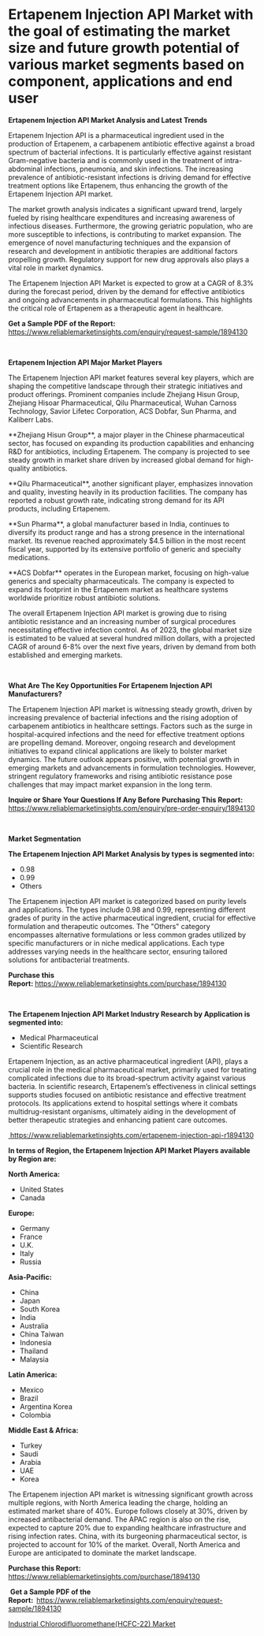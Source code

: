 <p><h1>Ertapenem Injection API Market with the goal of estimating the market size and future growth potential of various market segments based on component, applications and end user</h1></p><p><strong>Ertapenem Injection API Market Analysis and Latest Trends</strong></p>
<p><p>Ertapenem Injection API is a pharmaceutical ingredient used in the production of Ertapenem, a carbapenem antibiotic effective against a broad spectrum of bacterial infections. It is particularly effective against resistant Gram-negative bacteria and is commonly used in the treatment of intra-abdominal infections, pneumonia, and skin infections. The increasing prevalence of antibiotic-resistant infections is driving demand for effective treatment options like Ertapenem, thus enhancing the growth of the Ertapenem Injection API market.</p><p>The market growth analysis indicates a significant upward trend, largely fueled by rising healthcare expenditures and increasing awareness of infectious diseases. Furthermore, the growing geriatric population, who are more susceptible to infections, is contributing to market expansion. The emergence of novel manufacturing techniques and the expansion of research and development in antibiotic therapies are additional factors propelling growth. Regulatory support for new drug approvals also plays a vital role in market dynamics.</p><p>The Ertapenem Injection API Market is expected to grow at a CAGR of 8.3% during the forecast period, driven by the demand for effective antibiotics and ongoing advancements in pharmaceutical formulations. This highlights the critical role of Ertapenem as a therapeutic agent in healthcare.</p></p>
<p><strong>Get a Sample PDF of the Report:&nbsp;</strong> <a href="https://www.reliablemarketinsights.com/enquiry/request-sample/1894130?utm_campaign=3284&utm_medium=2&utm_source=Github&utm_content=ia&utm_term=03042025&utm_id=ertapenem-injection-api">https://www.reliablemarketinsights.com/enquiry/request-sample/1894130</a></p>
<p>&nbsp;</p>
<p><strong>Ertapenem Injection API Major Market Players</strong></p>
<p><p>The Ertapenem Injection API market features several key players, which are shaping the competitive landscape through their strategic initiatives and product offerings. Prominent companies include Zhejiang Hisun Group, Zhejiang Hisoar Pharmaceutical, Qilu Pharmaceutical, Wuhan Carnoss Technology, Savior Lifetec Corporation, ACS Dobfar, Sun Pharma, and Kaliberr Labs.</p><p>**Zhejiang Hisun Group**, a major player in the Chinese pharmaceutical sector, has focused on expanding its production capabilities and enhancing R&D for antibiotics, including Ertapenem. The company is projected to see steady growth in market share driven by increased global demand for high-quality antibiotics.</p><p>**Qilu Pharmaceutical**, another significant player, emphasizes innovation and quality, investing heavily in its production facilities. The company has reported a robust growth rate, indicating strong demand for its API products, including Ertapenem.</p><p>**Sun Pharma**, a global manufacturer based in India, continues to diversify its product range and has a strong presence in the international market. Its revenue reached approximately $4.5 billion in the most recent fiscal year, supported by its extensive portfolio of generic and specialty medications.</p><p>**ACS Dobfar** operates in the European market, focusing on high-value generics and specialty pharmaceuticals. The company is expected to expand its footprint in the Ertapenem market as healthcare systems worldwide prioritize robust antibiotic solutions.</p><p>The overall Ertapenem Injection API market is growing due to rising antibiotic resistance and an increasing number of surgical procedures necessitating effective infection control. As of 2023, the global market size is estimated to be valued at several hundred million dollars, with a projected CAGR of around 6-8% over the next five years, driven by demand from both established and emerging markets.</p></p>
<p>&nbsp;</p>
<p><strong>What Are The Key Opportunities For Ertapenem Injection API Manufacturers?</strong></p>
<p><p>The Ertapenem Injection API market is witnessing steady growth, driven by increasing prevalence of bacterial infections and the rising adoption of carbapenem antibiotics in healthcare settings. Factors such as the surge in hospital-acquired infections and the need for effective treatment options are propelling demand. Moreover, ongoing research and development initiatives to expand clinical applications are likely to bolster market dynamics. The future outlook appears positive, with potential growth in emerging markets and advancements in formulation technologies. However, stringent regulatory frameworks and rising antibiotic resistance pose challenges that may impact market expansion in the long term.</p></p>
<p><strong>Inquire or Share Your Questions If Any Before Purchasing This Report:</strong> <a href="https://www.reliablemarketinsights.com/enquiry/pre-order-enquiry/1894130?utm_campaign=3284&utm_medium=2&utm_source=Github&utm_content=ia&utm_term=03042025&utm_id=ertapenem-injection-api">https://www.reliablemarketinsights.com/enquiry/pre-order-enquiry/1894130</a></p>
<p>&nbsp;</p>
<p><strong>Market Segmentation</strong></p>
<p><strong>The Ertapenem Injection API Market Analysis by types is segmented into:</strong></p>
<p><ul><li>0.98</li><li>0.99</li><li>Others</li></ul></p>
<p><p>The Ertapenem injection API market is categorized based on purity levels and applications. The types include 0.98 and 0.99, representing different grades of purity in the active pharmaceutical ingredient, crucial for effective formulation and therapeutic outcomes. The "Others" category encompasses alternative formulations or less common grades utilized by specific manufacturers or in niche medical applications. Each type addresses varying needs in the healthcare sector, ensuring tailored solutions for antibacterial treatments.</p></p>
<p><strong>Purchase this Report:&nbsp;</strong><a href="https://www.reliablemarketinsights.com/purchase/1894130?utm_campaign=3284&utm_medium=2&utm_source=Github&utm_content=ia&utm_term=03042025&utm_id=ertapenem-injection-api">https://www.reliablemarketinsights.com/purchase/1894130</a></p>
<p>&nbsp;</p>
<p><strong>The Ertapenem Injection API Market Industry Research by Application is segmented into:</strong></p>
<p><ul><li>Medical Pharmaceutical</li><li>Scientific Research</li></ul></p>
<p><p>Ertapenem Injection, as an active pharmaceutical ingredient (API), plays a crucial role in the medical pharmaceutical market, primarily used for treating complicated infections due to its broad-spectrum activity against various bacteria. In scientific research, Ertapenem’s effectiveness in clinical settings supports studies focused on antibiotic resistance and effective treatment protocols. Its applications extend to hospital settings where it combats multidrug-resistant organisms, ultimately aiding in the development of better therapeutic strategies and enhancing patient care outcomes.</p></p>
<p><a href="https://www.reliablemarketinsights.com/ertapenem-injection-api-r1894130?utm_campaign=3284&utm_medium=2&utm_source=Github&utm_content=ia&utm_term=03042025&utm_id=ertapenem-injection-api">&nbsp;https://www.reliablemarketinsights.com/ertapenem-injection-api-r1894130</a></p>
<p><strong>In terms of Region, the Ertapenem Injection API Market Players available by Region are:</strong></p>
<p>
    <p> <strong> North America: </strong>
        <ul>
            <li>United States</li>
            <li>Canada</li>
        </ul>
        </p> 
    <p> <strong> Europe: </strong>
        <ul>
            <li>Germany</li>
            <li>France</li>
            <li>U.K.</li>
            <li>Italy</li>
            <li>Russia</li>
        </ul>
        </p> 
    <p> <strong> Asia-Pacific: </strong>
        <ul>
            <li>China</li>
            <li>Japan</li>
            <li>South Korea</li>
            <li>India</li>
            <li>Australia</li>
            <li>China Taiwan</li>
            <li>Indonesia</li>
            <li>Thailand</li>
            <li>Malaysia</li>
        </ul>
        </p> 
    <p> <strong> Latin America: </strong>
        <ul>
            <li>Mexico</li>
            <li>Brazil</li>
            <li>Argentina Korea</li>
            <li>Colombia</li>
        </ul>
        </p> 
    <p> <strong> Middle East & Africa: </strong>
        <ul>
            <li>Turkey</li>
            <li>Saudi</li>
            <li>Arabia</li>
            <li>UAE</li>
            <li>Korea</li>
        </ul>
    </p>
    </p>
<p><p>The Ertapenem injection API market is witnessing significant growth across multiple regions, with North America leading the charge, holding an estimated market share of 40%. Europe follows closely at 30%, driven by increased antibacterial demand. The APAC region is also on the rise, expected to capture 20% due to expanding healthcare infrastructure and rising infection rates. China, with its burgeoning pharmaceutical sector, is projected to account for 10% of the market. Overall, North America and Europe are anticipated to dominate the market landscape.</p></p>
<p><strong>Purchase this Report: </strong><a href="https://www.reliablemarketinsights.com/purchase/1894130?utm_campaign=3284&utm_medium=2&utm_source=Github&utm_content=ia&utm_term=03042025&utm_id=ertapenem-injection-api">https://www.reliablemarketinsights.com/purchase/1894130</a></p>
<p>&nbsp;<strong>Get a Sample PDF of the Report:&nbsp;&nbsp;</strong><a href="https://www.reliablemarketinsights.com/enquiry/request-sample/1894130?utm_campaign=3284&utm_medium=2&utm_source=Github&utm_content=ia&utm_term=03042025&utm_id=ertapenem-injection-api">https://www.reliablemarketinsights.com/enquiry/request-sample/1894130</a></p>
<p><strong></strong></p>
<p><p><a href="https://github.com/spoorsusama/Market-Research-Report-List-1/blob/main/industrial-chlorodifluoromethanehcfc-22-market.md?utm_campaign=3284&utm_medium=2&utm_source=Github&utm_content=ia&utm_term=03042025&utm_id=ertapenem-injection-api">Industrial Chlorodifluoromethane(HCFC-22) Market</a></p></p>